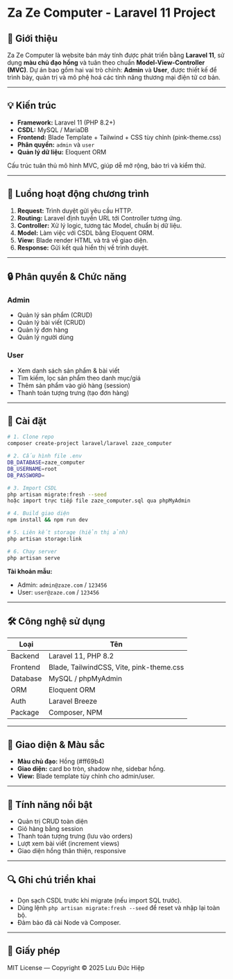 # Za Ze Computer - Laravel 11 Project

## 🔹 Giới thiệu
Za Ze Computer là website bán máy tính được phát triển bằng **Laravel 11**, sử dụng **màu chủ đạo hồng** và tuân theo chuẩn **Model-View-Controller (MVC)**. Dự án bao gồm hai vai trò chính: **Admin** và **User**, được thiết kế để trình bày, quản trị và mô phệ hoá các tính năng thương mại điện tử cơ bản.

---

## 💡 Kiến trúc
- **Framework:** Laravel 11 (PHP 8.2+)
- **CSDL:** MySQL / MariaDB
- **Frontend:** Blade Template + Tailwind + CSS tùy chỉnh (pink-theme.css)
- **Phân quyền:** `admin` và `user`
- **Quản lý dữ liệu:** Eloquent ORM

Cấu trúc tuân thủ mô hình MVC, giúp dễ mở rộng, bảo trì và kiểm thử.

---

## 🔄 Luồng hoạt động chương trình
1. **Request:** Trình duyệt gửi yêu cầu HTTP.
2. **Routing:** Laravel định tuyến URL tới Controller tương ứng.
3. **Controller:** Xử lý logic, tương tác Model, chuẩn bị dữ liệu.
4. **Model:** Làm việc với CSDL bằng Eloquent ORM.
5. **View:** Blade render HTML và trả về giao diện.
6. **Response:** Gửi kết quả hiển thị về trình duyệt.

---

## 🔒 Phân quyền & Chức năng
### Admin
- Quản lý sản phẩm (CRUD)
- Quản lý bài viết (CRUD)
- Quản lý đơn hàng
- Quản lý người dùng

### User
- Xem danh sách sản phẩm & bài viết
- Tìm kiếm, lọc sản phẩm theo danh mục/giá
- Thêm sản phẩm vào giỏ hàng (session)
- Thanh toán tượng trưng (tạo đơn hàng)

---


## 🔗 Cài đặt
```bash
# 1. Clone repo
composer create-project laravel/laravel zaze_computer

# 2. Cấu hình file .env
DB_DATABASE=zaze_computer
DB_USERNAME=root
DB_PASSWORD=

# 3. Import CSDL
php artisan migrate:fresh --seed
hoặc import trực tiếp file zaze_computer.sql qua phpMyAdmin

# 4. Build giao diện
npm install && npm run dev

# 5. Liên kết storage (hiển thị ảnh)
php artisan storage:link

# 6. Chạy server
php artisan serve
```

**Tài khoản mẫu:**
- Admin: `admin@zaze.com` / `123456`
- User: `user@zaze.com` / `123456`

---

## 🛠️ Công nghệ sử dụng
| Loại     | Tên                                      |
|----------|------------------------------------------|
| Backend  | Laravel 11, PHP 8.2                      |
| Frontend | Blade, TailwindCSS, Vite, pink-theme.css |
| Database | MySQL / phpMyAdmin                       |
| ORM      | Eloquent ORM                             |
| Auth     | Laravel Breeze                           |
| Package  | Composer, NPM                            |

---

## 🎨 Giao diện & Màu sắc
- **Màu chủ đạo:** Hồng (#ff69b4)
- **Giao diện:** card bo tròn, shadow nhẹ, sidebar hồng.
- **View:** Blade template tùy chỉnh cho admin/user.

---


## 🔋 Tính năng nổi bật
- Quản trị CRUD toàn diện
- Giỏ hàng bằng session
- Thanh toán tượng trưng (lưu vào orders)
- Lượt xem bài viết (increment views)
- Giao diện hồng thân thiện, responsive

---

## 🔍 Ghi chú triển khai
- Dọn sạch CSDL trước khi migrate (nếu import SQL trước).
- Dùng lệnh `php artisan migrate:fresh --seed` để reset và nhập lại toàn bộ.
- Đảm bảo đã cài Node và Composer.

---

## 🔗 Giấy phép
MIT License — Copyright © 2025 Lưu Đức Hiệp